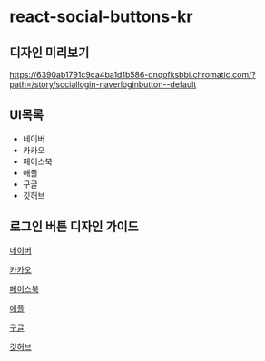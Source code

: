 # react-social-buttons-kr

## 디자인 미리보기

https://6390ab1791c9ca4ba1d1b586-dnqofksbbi.chromatic.com/?path=/story/sociallogin-naverloginbutton--default

## UI목록

- 네이버
- 카카오
- 페이스북
- 애플
- 구글
- 깃허브

## 로그인 버튼 디자인 가이드

[네이버](https://developers.naver.com/docs/login/bi/bi.md)

[카카오](https://developers.kakao.com/docs/latest/ko/kakaosync/design-guide)

[페이스북](https://developers.facebook.com/docs/facebook-login/userexperience?locale=ko_KR)

[애플](https://developer.apple.com/design/human-interface-guidelines/technologies/sign-in-with-apple)

[구글](https://developers.google.com/identity/branding-guidelines?hl=ko)

[깃허브]()

